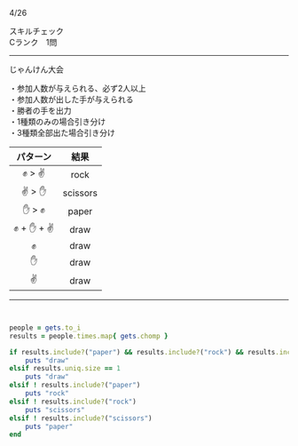 4/26

スキルチェック  
Cランク　1問

-------------------------------------------

じゃんけん大会

・参加人数が与えられる、必ず2人以上  
・参加人数が出した手が与えられる  
・勝者の手を出力  
・1種類のみの場合引き分け  
・3種類全部出た場合引き分け  
 
| パターン | 結果 |
|:-----------:|:------------:|
| ✊ > ✌️ | rock |
| ✌️ > ✋ | scissors |
| ✋ > ✊ | paper |
| ✊ + ✋ + ✌️ | draw |
| ✊ | draw |
| ✋ | draw |
| ✌️ | draw |
 
-------------------------------------------

```ruby
                                                           

people = gets.to_i                                                                             # 参加人数取得                              
results = people.times.map{ gets.chomp }                                                       # 人数分が出した手を取得

if results.include?("paper") && results.include?("rock") && results.include?("scissors")       # 3種類の手全部出た場合
    puts "draw"                                                                                # 引き分け
elsif results.uniq.size == 1                                                                   # 1種類の手しかない場合
    puts "draw"                                                                                # 引き分け
elsif ! results.include?("paper")                                                              # ✊と✌️の場合
    puts "rock"                                                                                # ✊勝ち
elsif ! results.include?("rock")                                                               # ✌️と✋の場合
    puts "scissors"                                                                            # ✌️勝ち
elsif ! results.include?("scissors")                                                           # ✊と✋の場合
    puts "paper"                                                                               # ✋勝ち
end  

```
